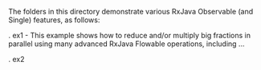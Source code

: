 The folders in this directory demonstrate various RxJava Observable
(and Single) features, as follows:

. ex1 - This example shows how to reduce and/or multiply big fractions
        in parallel using many advanced RxJava Flowable operations,
        including ...
        
. ex2           

